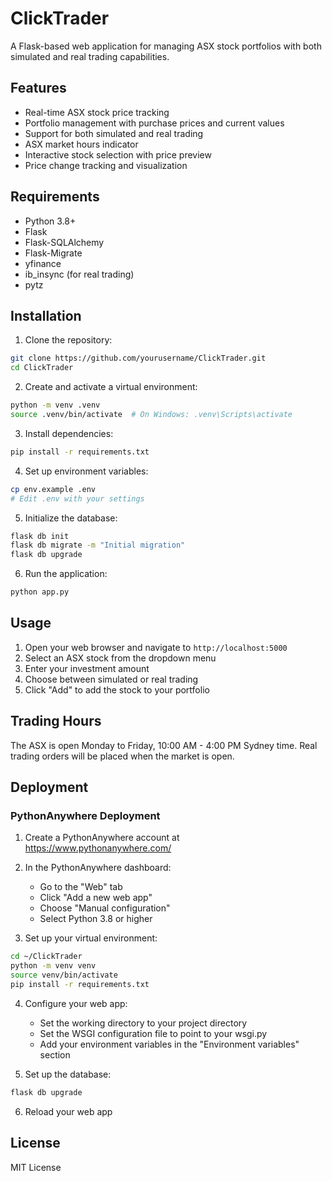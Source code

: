 # ClickTrader

A Flask-based web application for managing ASX stock portfolios with both simulated and real trading capabilities.

## Features

- Real-time ASX stock price tracking
- Portfolio management with purchase prices and current values
- Support for both simulated and real trading
- ASX market hours indicator
- Interactive stock selection with price preview
- Price change tracking and visualization

## Requirements

- Python 3.8+
- Flask
- Flask-SQLAlchemy
- Flask-Migrate
- yfinance
- ib_insync (for real trading)
- pytz

## Installation

1. Clone the repository:
```bash
git clone https://github.com/yourusername/ClickTrader.git
cd ClickTrader
```

2. Create and activate a virtual environment:
```bash
python -m venv .venv
source .venv/bin/activate  # On Windows: .venv\Scripts\activate
```

3. Install dependencies:
```bash
pip install -r requirements.txt
```

4. Set up environment variables:
```bash
cp env.example .env
# Edit .env with your settings
```

5. Initialize the database:
```bash
flask db init
flask db migrate -m "Initial migration"
flask db upgrade
```

6. Run the application:
```bash
python app.py
```

## Usage

1. Open your web browser and navigate to `http://localhost:5000`
2. Select an ASX stock from the dropdown menu
3. Enter your investment amount
4. Choose between simulated or real trading
5. Click "Add" to add the stock to your portfolio

## Trading Hours

The ASX is open Monday to Friday, 10:00 AM - 4:00 PM Sydney time. Real trading orders will be placed when the market is open.

## Deployment

### PythonAnywhere Deployment

1. Create a PythonAnywhere account at https://www.pythonanywhere.com/

2. In the PythonAnywhere dashboard:
   - Go to the "Web" tab
   - Click "Add a new web app"
   - Choose "Manual configuration"
   - Select Python 3.8 or higher

3. Set up your virtual environment:
```bash
cd ~/ClickTrader
python -m venv venv
source venv/bin/activate
pip install -r requirements.txt
```

4. Configure your web app:
   - Set the working directory to your project directory
   - Set the WSGI configuration file to point to your wsgi.py
   - Add your environment variables in the "Environment variables" section

5. Set up the database:
```bash
flask db upgrade
```

6. Reload your web app

## License

MIT License 